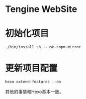 # Tengine WebSite


# 初始化项目

```
./bin/install.sh --use-cnpm-mirror
```

# 更新项目配置

```
hexo extend-features --on
```

其他的事情和Hexo基本一致。